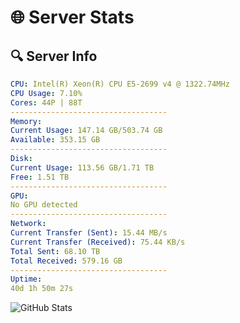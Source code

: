 # 🌐 Server Stats
## 🔍 Server Info
```yaml
CPU: Intel(R) Xeon(R) CPU E5-2699 v4 @ 1322.74MHz
CPU Usage: 7.10%
Cores: 44P | 88T
-----------------------------------
Memory:
Current Usage: 147.14 GB/503.74 GB
Available: 353.15 GB
-----------------------------------
Disk:
Current Usage: 113.56 GB/1.71 TB
Free: 1.51 TB
-----------------------------------
GPU:
No GPU detected
-----------------------------------
Network:
Current Transfer (Sent): 15.44 MB/s
Current Transfer (Received): 75.44 KB/s
Total Sent: 68.10 TB
Total Received: 579.16 GB
-----------------------------------
Uptime:
40d 1h 50m 27s
```
![GitHub Stats](https://img.shields.io/badge/Updated-2025-04-16_23:13:16-blue)